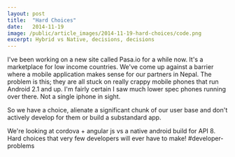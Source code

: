 ```yaml
---
layout: post
title:  "Hard Choices"
date:   2014-11-19 
image: /public/article_images/2014-11-19-hard-choices/code.png
excerpt: Hybrid vs Native, decisions, decisions  
---
```


I've been working on a new site called Pasa.io for a while now.  It's a marketplace for low income countries.   We've come up against a barrier where a mobile application makes sense for our partners in Nepal.  The problem is this; they are all stuck on really crappy mobile phones that run Android 2.1 and up.  I'm fairly certain I saw much lower spec phones running over there.  Not a single iphone in sight.

So we have a choice, alienate a significant chunk of our user base and don't actively develop for them or build a substandard app. 

We're looking at cordova + angular js vs a native android build for API 8.  Hard choices that very few developers will ever have to make!  #developer-problems